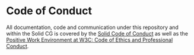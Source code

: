 # Code of Conduct

All documentation, code and communication under this repository and within the
Solid CG is covered by the [Solid Code of
Conduct](https://github.com/solid/process/blob/main/code-of-conduct.md) as
well as the [Positive Work Environment at W3C: Code of Ethics and Professional
Conduct](https://www.w3.org/Consortium/cepc/).
